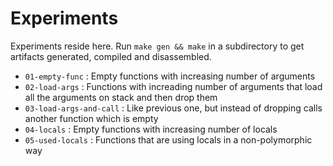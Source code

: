 # Experiments

Experiments reside here. Run `make gen && make` in a subdirectory to get artifacts generated, compiled and disassembled.

* `01-empty-func` : Empty functions with increasing number of arguments
* `02-load-args` : Functions with increading number of arguments that load all the arguments on stack and then drop them
* `03-load-args-and-call` : Like previous one, but instead of dropping calls another function which is empty
* `04-locals` : Empty functions with increasing number of locals
* `05-used-locals` : Functions that are using locals in a non-polymorphic way
